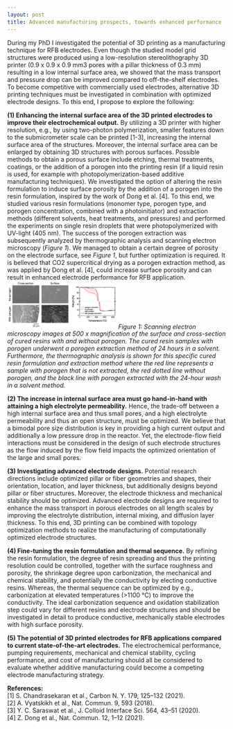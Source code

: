 ```yaml
---
layout: post
title: Advanced manufacturing prospects, towards enhanced performance
---
```


During my PhD I investigated the potential of 3D printing as a manufacturing technique for RFB electrodes. Even though the studied model grid structures were produced using a low-resolution stereolithography 3D printer (0.9 x 0.9 x 0.9 mm3 pores with a pillar thickness of 0.3 mm) resulting in a low internal surface area, we showed that the mass transport and pressure drop can be improved compared to off-the-shelf electrodes. To become competitive with commercially used electrodes, alternative 3D printing techniques must be investigated in combination with optimized electrode designs. To this end, I propose to explore the following:

**(1)	Enhancing the internal surface area of the 3D printed electrodes to improve their electrochemical output.** By utilizing a 3D printer with higher resolution, e.g., by using two-photon polymerization, smaller features down to the submicrometer scale can be printed [1-3], increasing the internal surface area of the structures. Moreover, the internal surface area can be enlarged by obtaining 3D structures with porous surfaces. Possible methods to obtain a porous surface include etching, thermal treatments, coatings, or the addition of a porogen into the printing resin (if a liquid resin is used, for example with photopolymerization-based additive manufacturing techniques). We investigated the option of altering the resin formulation to induce surface porosity by the addition of a porogen into the resin formulation, inspired by the work of Dong et al. [4]. To this end, we studied various resin formulations (monomer type, porogen type, and porogen concentration, combined with a photoinitiator) and extraction methods (different solvents, heat treatments, and pressures) and performed the experiments on single resin droplets that were photopolymerized with UV-light (405 nm). The success of the porogen extraction was subsequently analyzed by thermographic analysis and scanning electron microscopy (*Figure 1*). We managed to obtain a certain degree of porosity on the electrode surface, see *Figure 1*, but further optimization is required. It is believed that CO2 supercritical drying as a porogen extraction method, as was applied by Dong et al. [4], could increase surface porosity and can result in enhanced electrode performance for RFB application.
<img src="/public/blog/porogen.png" alt="color photo ftl" width="50%" height="auto" />
*Figure 1: Scanning electron microscopy images at 500 x magnification of the surface and cross-section of cured resins with and without porogen. The cured resin samples with porogen underwent a porogen extraction method of 24 hours in a solvent. Furthermore, the thermographic analysis is shown for this specific cured resin formulation and extraction method where the red line represents a sample with porogen that is not extracted, the red dotted line without porogen, and the black line with porogen extracted with the 24-hour wash in a solvent method.* 

**(2) 	The increase in internal surface area must go hand-in-hand with attaining a high electrolyte permeability.** Hence, the trade-off between a high internal surface area and thus small pores, and a high electrolyte permeability and thus an open structure, must be optimized. We believe that a bimodal pore size distribution is key in providing a high current output and additionally a low pressure drop in the reactor. Yet, the electrode-flow field interactions must be considered in the design of such electrode structures as the flow induced by the flow field impacts the optimized orientation of the large and small pores.

**(3) 	Investigating advanced electrode designs.** Potential research directions include optimized pillar or fiber geometries and shapes, their orientation, location, and layer thickness, but additionally designs beyond pillar or fiber structures. Moreover, the electrode thickness and mechanical stability should be optimized. Advanced electrode designs are required to enhance the mass transport in porous electrodes on all length scales by improving the electrolyte distribution, internal mixing, and diffusion layer thickness. To this end, 3D printing can be combined with topology optimization methods to realize the manufacturing of computationally optimized electrode structures.

**(4) 	Fine-tuning the resin formulation and thermal sequence.** By refining the resin formulation, the degree of resin spreading and thus the printing resolution could be controlled, together with the surface roughness and porosity, the shrinkage degree upon carbonization, the mechanical and chemical stability, and potentially the conductivity by electing conductive resins. Whereas, the thermal sequence can be optimized by e.g., carbonization at elevated temperatures (>1100 °C) to improve the conductivity. The ideal carbonization sequence and oxidation stabilization step could vary for different resins and electrode structures and should be investigated in detail to produce conductive, mechanically stable electrodes with high surface porosity. 

**(5) 	The potential of 3D printed electrodes for RFB applications compared to current state-of-the-art electrodes.** The electrochemical performance, pumping requirements, mechanical and chemical stability, cycling performance, and cost of manufacturing should all be considered to evaluate whether additive manufacturing could become a competing electrode manufacturing strategy. 

**References:**\
[1]	    S. Chandrasekaran et al., Carbon N. Y. 179, 125–132 (2021).\
[2]	    A. Vyatskikh et al., Nat. Commun. 9, 593 (2018).\
[3]	    Y. C. Saraswat et al., J. Colloid Interface Sci. 564, 43–51 (2020).\
[4]	    Z. Dong et al., Nat. Commun. 12, 1–12 (2021).
